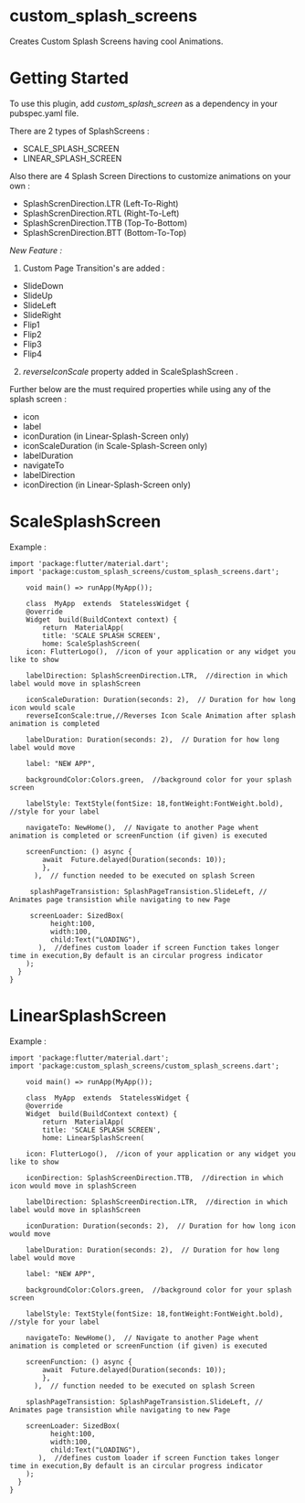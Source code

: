 
# custom_splash_screens

Creates Custom Splash Screens having cool Animations.

# Getting Started

To use this plugin, add  _custom_splash_screen_  as a dependency in your pubspec.yaml file.

There are 2 types of SplashScreens :

-   SCALE_SPLASH_SCREEN
-   LINEAR_SPLASH_SCREEN

Also there are 4 Splash Screen Directions to customize animations on your own :

 -   SplashScrenDirection.LTR (Left-To-Right)
 -   SplashScrenDirection.RTL (Right-To-Left)
 -   SplashScrenDirection.TTB (Top-To-Bottom)
 -   SplashScrenDirection.BTT (Bottom-To-Top)

*New Feature :*
1) Custom Page Transition's are added :

 - SlideDown
 - SlideUp
 - SlideLeft
 - SlideRight
 - Flip1
 - Flip2
 - Flip3
 - Flip4
2) *reverseIconScale* property added in ScaleSplashScreen .

Further below are the must required properties while using any of the splash screen :

-   icon
-   label
-   iconDuration (in Linear-Splash-Screen only)
-   iconScaleDuration (in Scale-Splash-Screen only)
-   labelDuration
-   navigateTo
-   labelDirection
-   iconDirection (in Linear-Splash-Screen only)

# ScaleSplashScreen

Example :

```
import 'package:flutter/material.dart';  
import 'package:custom_splash_screens/custom_splash_screens.dart';
    
    void main() => runApp(MyApp());  
   
    class  MyApp  extends  StatelessWidget {
    @override
    Widget  build(BuildContext context) {
	    return  MaterialApp(
	    title: 'SCALE SPLASH SCREEN',
	    home: ScaleSplashScreen(
    icon: FlutterLogo(),  //icon of your application or any widget you like to show
    
    labelDirection: SplashScreenDirection.LTR,  //direction in which label would move in splashScreen
    
    iconScaleDuration: Duration(seconds: 2),  // Duration for how long icon would scale
    reverseIconScale:true,//Reverses Icon Scale Animation after splash animation is completed
    
    labelDuration: Duration(seconds: 2),  // Duration for how long label would move
    
    label: "NEW APP",    
    
    backgroundColor:Colors.green,  //background color for your splash screen
    
    labelStyle: TextStyle(fontSize: 18,fontWeight:FontWeight.bold),  //style for your label
    
    navigateTo: NewHome(),  // Navigate to another Page whent animation is completed or screenFunction (if given) is executed
    
    screenFunction: () async {
	    await  Future.delayed(Duration(seconds: 10));
        },
      ),  // function needed to be executed on splash Screen
     
     splashPageTransistion: SplashPageTransistion.SlideLeft, // Animates page transistion while navigating to new Page
     
     screenLoader: SizedBox(
          height:100,
          width:100,
          child:Text("LOADING"),
       ),  //defines custom loader if screen Function takes longer time in execution,By default is an circular progress indicator
    );
  }
}

```
# LinearSplashScreen
Example :

```
import 'package:flutter/material.dart';  
import 'package:custom_splash_screens/custom_splash_screens.dart';
    
    void main() => runApp(MyApp());  
   
    class  MyApp  extends  StatelessWidget {
    @override
    Widget  build(BuildContext context) {
	    return  MaterialApp(
	    title: 'SCALE SPLASH SCREEN',
	    home: LinearSplashScreen(
    
    icon: FlutterLogo(),  //icon of your application or any widget you like to show
    
    iconDirection: SplashScreenDirection.TTB,  //direction in which icon would move in splashScreen
    
    labelDirection: SplashScreenDirection.LTR,  //direction in which label would move in splashScreen
    
    iconDuration: Duration(seconds: 2),  // Duration for how long icon would move
    
    labelDuration: Duration(seconds: 2),  // Duration for how long label would move
    
    label: "NEW APP",    
    
    backgroundColor:Colors.green,  //background color for your splash screen
    
    labelStyle: TextStyle(fontSize: 18,fontWeight:FontWeight.bold),  //style for your label
    
    navigateTo: NewHome(),  // Navigate to another Page whent animation is completed or screenFunction (if given) is executed
    
    screenFunction: () async {
	    await  Future.delayed(Duration(seconds: 10));
        },
      ),  // function needed to be executed on splash Screen
    
    splashPageTransistion: SplashPageTransistion.SlideLeft, // Animates page transistion while navigating to new Page
	
	screenLoader: SizedBox(
          height:100,
          width:100,
          child:Text("LOADING"),
       ),  //defines custom loader if screen Function takes longer time in execution,By default is an circular progress indicator
    );
  }
}

```